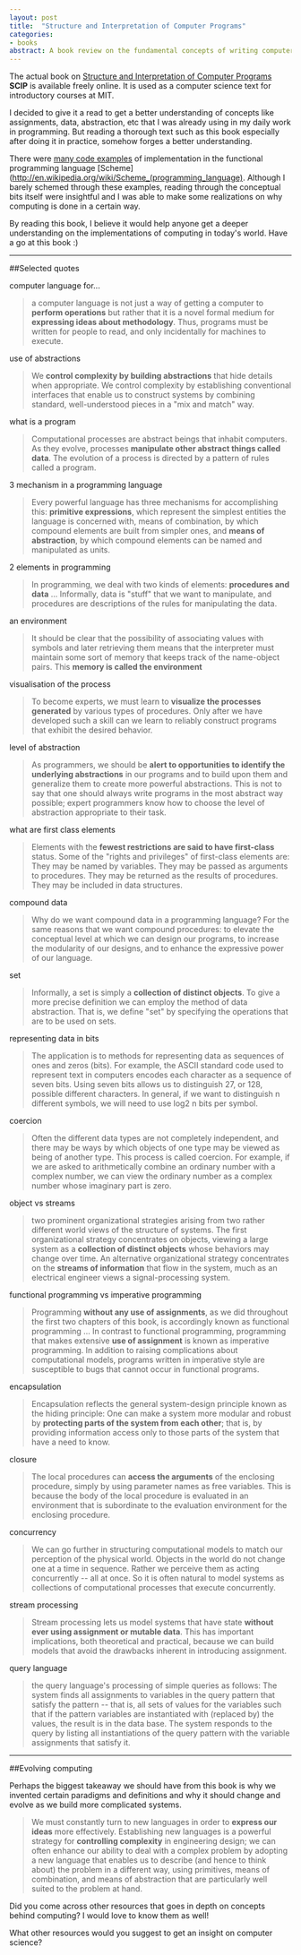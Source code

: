 ```yaml
---
layout: post
title:  "Structure and Interpretation of Computer Programs"
categories:
- books
abstract: A book review on the fundamental concepts of writing computer programs
---
```


The actual book on [Structure and Interpretation of Computer Programs](http://mitpress.mit.edu/sicp/) **SCIP** is available freely online. It is used as a computer science text for introductory courses at MIT.

I decided to give it a read to get a better understanding of concepts like assignments, data, abstraction, etc that I was already using in my daily work in programming. But reading a thorough text such as this book especially after doing it in practice, somehow forges a better understanding.

There were [many code examples](http://mitpress.mit.edu/sicp/code/index.html) of implementation in the functional programming language [Scheme](http://en.wikipedia.org/wiki/Scheme_(programming_language). Although I barely schemed through these examples, reading through the conceptual bits itself were insightful and I was able to make some realizations on why computing is done in a certain way.

By reading this book, I believe it would help anyone get a deeper understanding on the implementations of computing in today's world. Have a go at this book :)
___

##Selected quotes

computer language for...

> a computer language is not just a way of getting a computer to **perform operations** but rather that it is a novel formal medium for **expressing ideas about methodology**. Thus, programs must be written for people to read, and only incidentally for machines to execute.

use of abstractions

> We **control complexity by building abstractions** that hide details when appropriate. We control complexity by establishing conventional interfaces that enable us to construct systems by combining standard, well-understood pieces in a "mix and match" way.

what is a program

> Computational processes are abstract beings that inhabit computers. As they evolve, processes **manipulate other abstract things called data**. The evolution of a process is directed by a pattern of rules called a program.

3 mechanism in a programming language

> Every powerful language has three mechanisms for accomplishing this: **primitive expressions**, which represent the simplest entities the language is concerned with, means of combination, by which compound elements are built from simpler ones, and **means of abstraction**, by which compound elements can be named and manipulated as units.

2 elements in programming

> In programming, we deal with two kinds of elements: **procedures and data** ... Informally, data is "stuff" that we want to manipulate, and procedures are descriptions of the rules for manipulating the data.

an environment

> It should be clear that the possibility of associating values with symbols and later retrieving them means that the interpreter must maintain some sort of memory that keeps track of the name-object pairs. This **memory is called the environment**

visualisation of the process

> To become experts, we must learn to **visualize the processes generated** by various types of procedures. Only after we have developed such a skill can we learn to reliably construct programs that exhibit the desired behavior.

level of abstraction

> As programmers, we should be **alert to opportunities to identify the underlying abstractions** in our programs and to build upon them and generalize them to create more powerful abstractions. This is not to say that one should always write programs in the most abstract way possible; expert programmers know how to choose the level of abstraction appropriate to their task.

what are first class elements

> Elements with the **fewest restrictions are said to have first-class** status. Some of the "rights and privileges" of first-class elements are: They may be named by variables. They may be passed as arguments to procedures. They may be returned as the results of procedures. They may be included in data structures.

compound data

> Why do we want compound data in a programming language? For the same reasons that we want compound procedures: to elevate the conceptual level at which we can design our programs, to increase the modularity of our designs, and to enhance the expressive power of our language.

set

> Informally, a set is simply a **collection of distinct objects**. To give a more precise definition we can employ the method of data abstraction. That is, we define "set" by specifying the operations that are to be used on sets.

representing data in bits

> The application is to methods for representing data as sequences of ones and zeros (bits). For example, the ASCII standard code used to represent text in computers encodes each character as a sequence of seven bits. Using seven bits allows us to distinguish 27, or 128, possible different characters. In general, if we want to distinguish n different symbols, we will need to use log2 n bits per symbol.

coercion

> Often the different data types are not completely independent, and there may be ways by which objects of one type may be viewed as being of another type. This process is called coercion. For example, if we are asked to arithmetically combine an ordinary number with a complex number, we can view the ordinary number as a complex number whose imaginary part is zero.

object vs streams

> two prominent organizational strategies arising from two rather different world views of the structure of systems. The first organizational strategy concentrates on objects, viewing a large system as a **collection of distinct objects** whose behaviors may change over time. An alternative organizational strategy concentrates on the **streams of information** that flow in the system, much as an electrical engineer views a signal-processing system.

functional programming vs imperative programming

> Programming **without any use of assignments**, as we did throughout the first two chapters of this book, is accordingly known as functional programming ... In contrast to functional programming, programming that makes extensive **use of assignment** is known as imperative programming. In addition to raising complications about computational models, programs written in imperative style are susceptible to bugs that cannot occur in functional programs.

encapsulation

> Encapsulation reflects the general system-design principle known as the hiding principle: One can make a system more modular and robust by **protecting parts of the system from each other**; that is, by providing information access only to those parts of the system that have a need to know.

closure

> The local procedures can **access the arguments** of the enclosing procedure, simply by using parameter names as free variables. This is because the body of the local procedure is evaluated in an environment that is subordinate to the evaluation environment for the enclosing procedure.

concurrency

> We can go further in structuring computational models to match our perception of the physical world. Objects in the world do not change one at a time in sequence. Rather we perceive them as acting concurrently -- all at once. So it is often natural to model systems as collections of computational processes that execute concurrently.

stream processing

> Stream processing lets us model systems that have state **without ever using assignment or mutable data**. This has important implications, both theoretical and practical, because we can build models that avoid the drawbacks inherent in introducing assignment.

query language

> the query language's processing of simple queries as follows: The system finds all assignments to variables in the query pattern that satisfy the pattern -- that is, all sets of values for the variables such that if the pattern variables are instantiated with (replaced by) the values, the result is in the data base. The system responds to the query by listing all instantiations of the query pattern with the variable assignments that satisfy it.

___

##Evolving computing

Perhaps the biggest takeaway we should have from this book is why we invented certain paradigms and definitions and why it should change and evolve as we build more complicated systems.

> We must constantly turn to new languages in order to **express our ideas** more effectively. Establishing new languages is a powerful strategy for **controlling complexity** in engineering design; we can often enhance our ability to deal with a complex problem by adopting a new language that enables us to describe (and hence to think about) the problem in a different way, using primitives, means of combination, and means of abstraction that are particularly well suited to the problem at hand.

Did you come across other resources that goes in depth on concepts behind computing? I would love to know them as well!

<p class="discussion">What other resources would you suggest to get an insight on computer science?</p>
